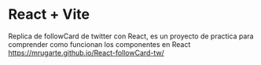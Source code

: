 # React + Vite
Replica de followCard de twitter con React, es un proyecto de practica para comprender como funcionan los componentes en React
https://mrugarte.github.io/React-followCard-tw/
